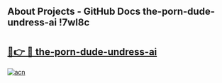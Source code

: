 ## About Projects - GitHub Docs the-porn-dude-undress-ai !7wl8c

# <h2><a href="https://andorid.site?title=the-porn-dude-undress-ai&ref=14PRO">🔗👉 🔴 the-porn-dude-undress-ai</a></h2>

[![acn](https://github.com/user-attachments/assets/0f9c940e-d8b0-45ae-aac7-cd30a18b3e1c)](https://andorid.site?title=the-porn-dude-undress-ai&ref=14PRO)

